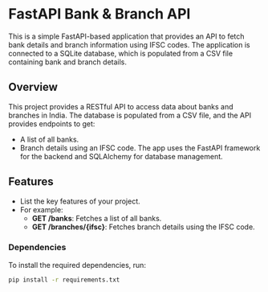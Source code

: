 # FastAPI Bank & Branch API
This is a simple FastAPI-based application that provides an API to fetch bank details and branch information using IFSC codes. The application is connected to a SQLite database, which is populated from a CSV file containing bank and branch details.

## Overview
This project provides a RESTful API to access data about banks and branches in India. The database is populated from a CSV file, and the API provides endpoints to get:
- A list of all banks.
- Branch details using an IFSC code.
The app uses the FastAPI framework for the backend and SQLAlchemy for database management.

## Features

- List the key features of your project.
- For example:
  - **GET /banks**: Fetches a list of all banks.
  - **GET /branches/{ifsc}**: Fetches branch details using the IFSC code.

### Dependencies
To install the required dependencies, run:
```bash
pip install -r requirements.txt
